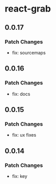 # react-grab

## 0.0.17

### Patch Changes

- fix: sourcemaps

## 0.0.16

### Patch Changes

- fix: docs

## 0.0.15

### Patch Changes

- fix: ux fixes

## 0.0.14

### Patch Changes

- fix: key
